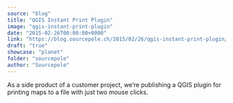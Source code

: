 ```yaml
---
source: "blog"
title: "QGIS Instant Print Plugin"
image: "qgis-instant-print-plugin"
date: "2015-02-26T00:00:00+0000"
link: "https://blog.sourcepole.ch/2015/02/26/qgis-instant-print-plugin/"
draft: "true"
showcase: "planet"
folder: "sourcepole"
author: "Sourcepole"
---
```


<p>As a side product of a customer project, we&rsquo;re publishing a QGIS plugin for printing maps to a file with just two mouse clicks.</p>

